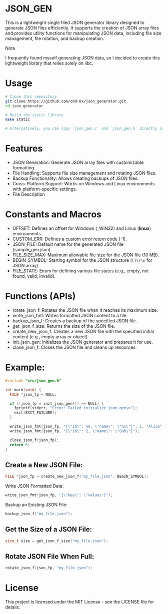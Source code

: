 # JSON_GEN
This is a lightweight single filed JSON generator library designed to generate JSON files efficiently. It supports the creation of JSON array files and provides utility functions for manipulating JSON data, including file size management, file rotation, and backup creation.
> [!NOTE]
> I frequently found myself generating JSON data, so I decided to create this lightweight library that relies solely on libc.
# Usage
```bash
# Clone this repository
git clone https://github.com/c0d-0x/json_generator.git
cd json_generator

# Build the static library
make static

# Alternatively, you can copy `json_gen.c` and `json_gen.h` directly into your project.
```

# Features
- JSON Generation: Generate JSON array files with customizable formatting.
- File Handling: Supports file size management and rotating JSON files.
- Backup Functionality: Allows creating backups of JSON files.
- Cross-Platform Support: Works on Windows and Linux environments with platform-specific settings.
- File Description
# Constants and Macros
- OFFSET: Defines an offset for Windows (_WIN32) and Linux (__linux__) environments.
- CUSTOM_ERR: Defines a custom error return code (-1).
- JSON_FILE: Default name for the generated JSON file (sample_gen.json).
- FILE_SIZE_MAX: Maximum allowable file size for the JSON file (10 MB).
- BEGIN_SYMBOL: Starting symbol for the JSON structure (`[]\r\n` for JSON array).
- FILE_STATE: Enum for defining various file states (e.g., empty, not found, valid, invalid).
# Functions (APIs)
- rotate_json_f: Rotates the JSON file when it reaches its maximum size.
- write_json_fmt: Writes formatted JSON content to a file.
- backup_json_f: Creates a backup of the specified JSON file.
- get_json_f_size: Returns the size of the JSON file.
- create_new_json_f: Creates a new JSON file with the specified initial content (e.g., empty array or object).
- init_json_gen: Initializes the JSON generator and prepares it for use.
- close_json_f: Closes the JSON file and cleans up resources.

# Example:
```c
#include "src/json_gen.h"

int main(void) {
  FILE *json_fp = NULL;

  if ((json_fp = init_json_gen()) == NULL) {
    fprintf(stderr, "Error: Failed initialize json_gen\n");
    exit(EXIT_FAILURE);
  }

  write_json_fmt(json_fp, "{\"id\": %d, \"name\": \"%s\"}", 1, "Alice");
  write_json_fmt(json_fp, "{\"id\": 2, \"name\": \"Bub\"}");

  close_json_f(json_fp);
  return 0;
}
```
## Create a New JSON File:
```c
FILE *json_fp = create_new_json_f("my_file.json", BEGIN_SYMBOL);
```

Write JSON Formatted Data:
```c
write_json_fmt(json_fp, "{\"key\": \"value\"}");
```

Backup an Existing JSON File:
```c
backup_json_f("my_file.json");
```

## Get the Size of a JSON File:
```c
size_t size = get_json_f_size("my_file.json");
```
## Rotate JSON File When Full:
```c
rotate_json_f(json_fp, "my_file.json");
```

# License
This project is licensed under the MIT License - see the LICENSE file for details.
